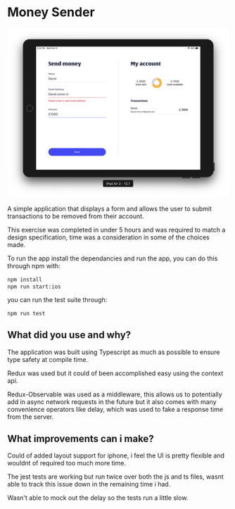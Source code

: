 Money Sender
==========================

![Example](example.png)

A simple application that displays a form and allows the user to submit transactions to be removed from their account.

This exercise was completed in under 5 hours and was required to match a design specification, time was a consideration in some of the choices made.

To run the app install the dependancies and run the app, you can do this through npm with:

```
npm install
npm run start:ios
```

you can run the test suite through:

```
npm run test
```

## What did you use and why?

The application was built using Typescript as much as possible to ensure type safety at compile time.

Redux was used but it could of been accomplished easy using the context api.

Redux-Observable was used as a middleware, this allows us to potentially add in async network requests in the future but it also comes with many convenience operators like delay, which was used to fake a response time from the server.


## What improvements can i make?

Could of added layout support for iphone, i feel the UI is pretty flexible and wouldnt of required too much more time.

The jest tests are working but run twice over both the js and ts files, wasnt able to track this issue down in the remaining time i had.

Wasn't able to mock out the delay so the tests run a little slow.

